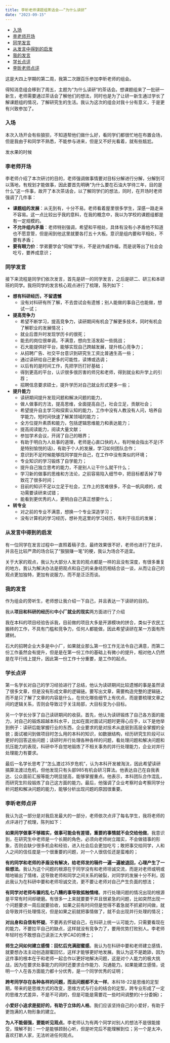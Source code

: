 ```yaml
---
title: 李昕老师课题组茶话会——“为什么读研”
date: "2023-09-15"
---
```


- [入场](#入场)
- [李老师开场](#李老师开场)
- [同学发言](#同学发言)
- [从发言中得到的启发](#从发言中得到的启发)
- [我的发言](#我的发言)
- [学长点评](#学长点评)
- [李昕老师点评](#李昕老师点评)

这是大四上学期的第二周，我第二次跟百乐参加李昕老师的组会。

得知消息组会移到了周五，主题为“为什么读研”的茶话会。想课题组来了一批研一新生，老师需要通过茶话会了解他们的想法，同时也是为了让研一新生通过学长了解课题组的情况，了解研究生的生活。我认为这次的组会对我十分有意义，于是更有兴致参加了。

### 入场

本次入场开会有些狼狈，不知道帮他们做什么好，看同学们都很忙地在布置会场，但是我由于和同学不熟悉，不能参与进来，但是又不好光看着，就有些尴尬。

发水果的时候

### 李老师开场

李老师介绍了本次研讨的目的，老师强调做事情要对目标分解进行分解，分解到可以落地，有规划才能做事，因此要首先明确“为什么要在石油大学待三年，目的是什么”这一件事，故开了本次茶话会，以了解同学们的想法，同时，在开场时老师强调了几件事：

- **课题组的发展**：从无到有，十分不易。老师看着屋里很多学生，深感一路走来不容易。这一点比较出乎我的意料，在我的概念中，我以为学校的课题组都是有一定规模的。
- **不允许组内矛盾**：老师特别强调，希望和平相处，具体有没有小矛盾他不知道也不愿意管，但是闹到他这里就要各打五十大板。意识是组内要和平相处，不要有矛盾；
- **要有眼力价**：学弟要学会“伺候”学长，不是说作威作福，而是说等出了社会会吃亏，要养成意识；

### 同学发言

接下来流程是同学们依次发言，首先是研一的同学发言，之后是研二、研三和本研班的同学。我将同学的发言核心观点进行了梳理，陈列如下：

- **想有科研经历，不留遗憾**
  - 没有对科研有所了解，不去尝试会有遗憾；别人能做的事自己也能做，想试一试；
- **提高竞争力**
  - 希望不断学习，提高竞争力，读研期间有机会了解更多技术，同时有机会了解职业的发展情况；
  - 就业后晋升时发现学历卡的很死；
  - 能去的岗位很单调，不满意，想向生活发起一些挑战；
  - 石大能提供好平台，能够实现自己跨越发展，提升核心竞争力；
  - 从招聘广告、社交平台意识到研究生工资比普通生高一些；
  - 通过读研给自己更多的可能性，读博或选调；
  - 以后有的是时间工作，先把学历打好基础；
  - 得到更高的平台，认识很多很厉害的师兄和老师，得到就业和升学上的引荐；
  - 招聘信息要求硕士，提升学历对自己就业形式更多一些；
- **提升能力**
  - 读研期间提升发现问题和解决问题的能力，
  - 做人做事的方法，提高思维，全面提高自己，社会立足，贡献社会；
  - 希望提升自主学习和探索认知的能力，工作中没有人教没有人问，培养自学能力，短时间快速了解某领域的能力；
  - 全方位提升素质和能力，包括逻辑思维能力和表达能力；
  - 提高阅读能力，阅读大量文献；
  - 参加学术会议，开阔了自己的眼界；
  - 有助于明白为人处事的道理，老师是心直口快的人，有时候会指出不足(不是特别愉悦的话)，有助于个人的发展，学习如何团队合作；
  - 意识到不足时候能够找同学提升自己，在工作中没有类似的环境；
  - 专业知识的学习锻炼了自学能力；
  - 提升自己独立思考的能力，不是别人让干什么就干什么；
  - 学习新的做事的思维和方法论，之前容易陷入细节中，把目标都丢掉了导致花了很多时间；
  - 目前的知识不足以立足于社会，工作上的苦难很多，不会一帆风顺的，成功需要读研来试错；
  - 能看到更优秀的人，更明白自己真正想要什么；
- **转专业**
  - 对之前的专业不满意，想换一个专业深造学习；
  - 没有计算机的学习经历，想补充这里的学习经历，有利于往后的发展；

### 从发言中得到的启发

有一位同学在发言过程中一直照着稿子念，最终效果很不好，老师也进行了批评，并且在比较严肃的场合玩了“狠狠赚一笔”的梗，我认为场合不适宜。

关于大家的观点，我认为大部分人发言的观点都是一样的且没有深度，有很多重复的地方。我认为解决办法是把观点和自己的亲身经历相结合谈一谈，从而让自己的观点更加独特，更加有说服力，而不是泛泛而谈。

### 我的发言

作为组会的旁听生，老师想让我介绍一下自己，并且表达一下读研的目的。

我从**项目和科研的经历**和**中小厂就业的现实**两方面进行了介绍

我在本科的项目经验告诉我，目前做的项目大多是开源模块的拼合，类似于农民工搬砖的工作，不具有门槛和竞争力，任何人都能做，因此希望读研在某一方面有所建树。

石大的招聘企业大多是中小厂，如果就业那么第一份工作无法令自己满意，而第二份工作虽然会有提升，但是是在第一份工作的基础上有微小的提升，相对他人仍然是在平行线上提升，因此第一份工作十分重要，是工作的起点。


### 学长点评

第一名学长对自己的学习经验进行了总结，他认为读研期间比较遗憾的事是虽然读了很多文章，但是没有形成文章的逻辑链。要写出文章，需要构造完整的逻辑链，而不是只了解了文章的内容是什么，在优化哪些细节上有优点，而是要梳理文章之间的逻辑关系，否则会导致过于关注局部，大目标变为小目标。

另一个学长分享了自己读研期间的收获。首先，他认为读研锻炼了自己各方面的能力，对自己的锻炼超越本科水平，比如在面对面试问题时更得心应手，以下是他举到例子：读研后能掌握行业的东西，企业要求的是对技术从底层到高层全掌握的全貌；面试被问到做项目时怎么用的本科的知识，如数据结构，经历研究生阶段可以更好的回答这些问题；读研时并行处理各种各样的问题，看处理问题和解决问题和抗压能力的表现，科研中不自觉地锻炼了不相关事务的并行处理能力，企业对并行处理能力有要求。

最后一名学长思考了“怎么渡过35岁危机”，认为本科开发被淘汰，因此希望读研搞算法渡过危机，但他发现只有头部985有机会研习算法。他表达自己在自我表达、公众面前汇报等能力明显提高，能够掌握重点。他表示，本科团队合作混乱，而研究生阶段锻炼了自己这方面的能力。最后，他强调了企业考察时会考察同学分析问题和解决问题的能力，能够分析出现问题的原因很重要。

### 李昕老师点评

我认为这一部分是对我启发最大的一部分，老师依次点评了每名学生，我将老师的点评进行了梳理，陈列如下：

**如果同学做事不够踏实，做事可能会有差错，重要的事情就不会交给他做**。我意识到，在研究生中老师是一个长期的角色，必须向老师树立踏实，不会做错事的形象，否则会缺少很多机会和经验，进入社会后会更加吃亏；敢把事交给同学，人和人之间的信任度是一个很重要的问题，对一个人很信任还是蛮难的；

**有的同学和老师的矛盾没有解决，给老师发的稿件一遍一遍被退回，心理产生了一些想法**。我认为这个问题的根源在于同学没有和老师坦诚交流，而是对老师或明或暗地输出了情绪，这导致老师和同学之间关系的破裂，对同学的发展十分不利，因此我认为在科研中要和老师坦诚交流，更不要让老师对自己产生负面的想法；

**有同学对老师布置的乱七八糟的事导致抵触情绪**。并行处理问题的情况出现的根源是平常有时间却硬磨。有很多一上来就要要干并且很紧急的问题，比如突然出现一个问题要求一周后就要验收，如果之前有时间但是觉得不着急就不抓紧时间做，就会导致并行处理情况，但是如果之前就把事情做了，就不会出现并行处理的情况；

**对出身和自信有怀疑**。不要再去怀疑自己，在科研上统一认可能力，只需要看现在的能力，不要拉平自己的缺点，这样就没有竞争力了，要用优势打败别人。李老师年轻时也不敢想自己读浙江大学CAD的博士；

**师生之间如何建立感情：回忆后充满甜蜜感**。我认为在科研中要和老师建立感情，就要想办法主动创造甜蜜回忆，这样才能够更好地发展。我认为这不是跪舔，因为这件事的根本在于和老师一起合作以更好地解决问题，这是对个人能力的极大挑战，因为在要求处事能力的同时还要求合作能力、沟通能力。如果能建立感情，说明一个人在各方面能力都十分优秀，是一个同学优秀的证明；

**跨考同学存在各种各样的问题，而且问题都不太一样**。本科18-22是思维的定型期，带来的是思维方式的改变，思维方式与行业的结合的定型，跨专业形成了一定的思维方式差异，不是不可调的，但是可能是需要花一些时间调整的(十分委婉)；

**小爱好小追求是挺好的，有助于立体的人格**。我们应该坚持自己的小爱好，有助于更饱满的人物形象的建立。

**为人不能倔强，要能听见观点**。李老师认为有两个同学对别人的想法不是很能接受，理解不到：一个是能够顾耐心听，但是听完后不能理解到位；另一个是太冲，喜欢打断人家，无法听进任何观点。


